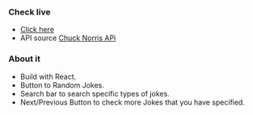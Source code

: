### Check live
- [Click here](https://dotdott.github.io/ChuckNorris-API/)
- API source [Chuck Norris APi](https://api.chucknorris.io/)

### About it
- Build with React.
- Button to Random Jokes.
- Search bar to search specific types of jokes.
- Next/Previous Button to check more Jokes that you have specified.
